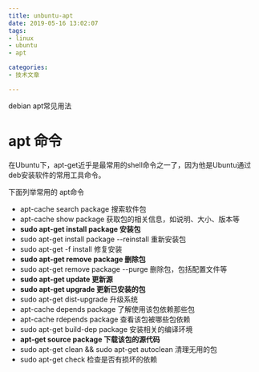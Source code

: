 ```yaml
---
title: unbuntu-apt 
date: 2019-05-16 13:02:07
tags: 
- linux
- ubuntu 
- apt 

categories:
- 技术文章

---
```

debian apt常见用法

# apt 命令
在Ubuntu下，apt-get近乎是最常用的shell命令之一了，因为他是Ubuntu通过deb安装软件的常用工具命令。

下面列举常用的 apt命令

- apt-cache search package 搜索软件包
- apt-cache show package  获取包的相关信息，如说明、大小、版本等
- **sudo apt-get install package 安装包**
- sudo apt-get install package --reinstall   重新安装包
- sudo apt-get -f install   修复安装
- **sudo apt-get remove package 删除包**
- sudo apt-get remove package --purge 删除包，包括配置文件等
- **sudo apt-get update  更新源**
- **sudo apt-get upgrade 更新已安装的包**
- sudo apt-get dist-upgrade 升级系统
- apt-cache depends package 了解使用该包依赖那些包
- apt-cache rdepends package 查看该包被哪些包依赖
- sudo apt-get build-dep package 安装相关的编译环境
- **apt-get source package  下载该包的源代码**
- sudo apt-get clean && sudo apt-get autoclean 清理无用的包
- sudo apt-get check 检查是否有损坏的依赖
